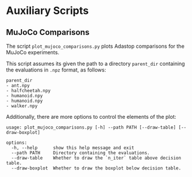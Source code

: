 # Auxiliary Scripts

## MuJoCo Comparisons

The script `plot_mujoco_comparisons.py` plots Adastop comparisons for the MuJoCo experiments.

This script assumes its given the path to a directory `parent_dir` containing the evaluations in `.npz` format, as follows:

```
parent_dir
- ant.npy
- halfcheetah.npy
- humanoid.npy
- humanoid.npy
- walker.npy
```

Additionally, there are more options to control the elements of the plot:

```
usage: plot_mujoco_comparisons.py [-h] --path PATH [--draw-table] [--draw-boxplot]

options:
  -h, --help      show this help message and exit
  --path PATH     Directory containing the evaluations.
  --draw-table    Whether to draw the `n_iter` table above decision table.
  --draw-boxplot  Whether to draw the boxplot below decision table.
```
